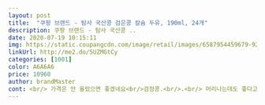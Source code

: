 ```yaml
---
layout: post 
title:  "쿠팡 브랜드 - 탐사 국산콩 검은콩 칼슘 두유, 190ml, 24개" 
description: 쿠팡 브랜드 - 탐사 국산콩 ..
date: 2020-07-19 10:15:11 
img: https://static.coupangcdn.com/image/retail/images/6587954459679-922a88cd-bfdd-4c58-9da4-de64fdc6f855.jpg 
linkUrl: http://me2.do/5UZMGtCy 
categories: [1001] 
color: A6A6A6 
price: 10960 
author: brandMaster 
cont: <br/> 가격은 안 올랐으면 좋겠네요<br/>검정콩.<br/>.<br/> 머리나는데도 좋다고해서 꾸준히 먹게요 ^^... <br/><br/>고소하고 콩맛도 진해서 아이들이 너무 잘먹어요<br/>국산콩 두유 찾기가 힘든데 대부분의 원료들이 국산이라<br/>국산콩 두유가 저렴하길래 구매했어요.<br/><br/>국산콩임에도 가격도 저렴하고,<br/>그래도 가성비가 좋아서 만족스러워요.<br/><br/>나중에 아기가 커서 간식으로 주기에도 좋은듯해요 !<br/>다음번에도 또 재구매의사 있어요<br/>더 좋더라고요.<br/><br/>딱 한 번에 먹기좋은 양으로 포장되어있구요<br/>뭔가 더 묽게 느껴지는 가벼운? 맛이네요.<br/><br/>베지밀 마시다 먹으니까<br/>설탕, 올리고당 외에 단맛을 내는 합성첨가물이 없어서<br/>아이들간식으로 구입하는거라 국산콩으로 골랐어요,<br/> 
---
```

 